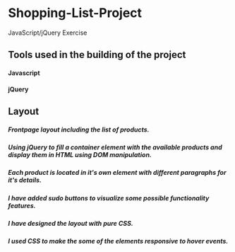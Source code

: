 # Shopping-List-Project
JavaScript/jQuery Exercise 

## Tools used in the building of the project

#### Javascript
#### jQuery

## Layout

##### Frontpage layout including the list of products.
##### Using jQuery to fill a container element with the available products and display them in HTML using DOM manipulation. 
##### Each product is located in it's own element with different paragraphs for it's details.
##### I have added sudo buttons to visualize some possible functionality features.
##### I have designed the layout with pure CSS.
##### I used CSS to make the some of the elements responsive to hover events.
